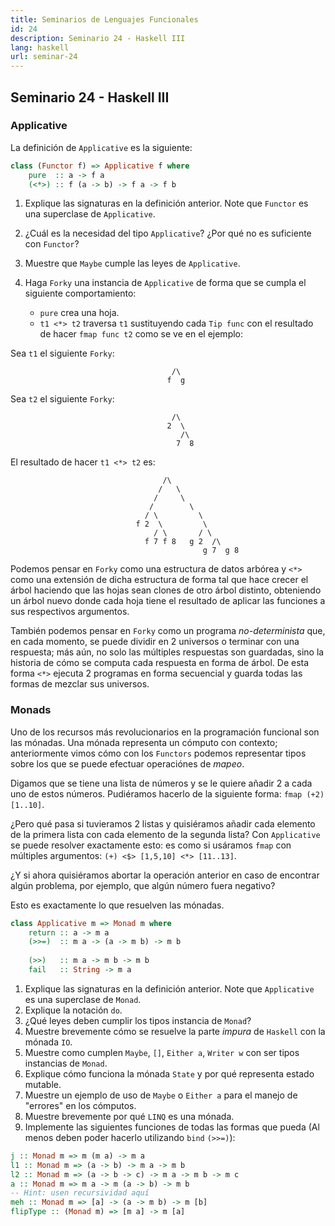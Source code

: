 ```yaml
---
title: Seminarios de Lenguajes Funcionales
id: 24
description: Seminario 24 - Haskell III
lang: haskell
url: seminar-24
---
```


## Seminario 24 - Haskell III

### Applicative

La definición de `Applicative` es la siguiente:

```haskell
class (Functor f) => Applicative f where
    pure  :: a -> f a
    (<*>) :: f (a -> b) -> f a -> f b
```

1. Explique las signaturas en la definición anterior. Note que `Functor` es
una superclase de `Applicative`.
2. ¿Cuál es la necesidad del tipo `Applicative`? ¿Por qué no es suficiente
con `Functor`?
3. Muestre que `Maybe` cumple las leyes de `Applicative`. 
4. Haga `Forky` una instancia de `Applicative` de forma
que se cumpla el siguiente comportamiento:

    * `pure` crea una hoja.
    * `t1 <*> t2` traversa `t1` sustituyendo cada `Tip func` con
    el resultado de hacer `fmap func t2` como se ve en el ejemplo:

Sea `t1` el siguiente `Forky`:
```
                                    /\
                                   f  g
```

Sea `t2` el siguiente `Forky`:
```
                                    /\
                                   2  \
                                      /\
                                     7  8
```

El resultado de hacer `t1 <*> t2` es:
```
                                  /\
                                 /   \
                                /     \
                               /        \
                              / \         \
                            f 2  \         \
                                / \       / \
                              f 7 f 8   g 2  /\
                                           g 7  g 8
```

Podemos pensar en `Forky` como una estructura de datos arbórea
y `<*>` como una extensión de dicha estructura de forma tal
que hace crecer el árbol haciendo que las hojas sean clones
de otro árbol distinto, obteniendo un árbol nuevo donde cada
hoja tiene el resultado de aplicar las funciones a sus respectivos 
argumentos.

También podemos pensar en `Forky` como un programa *no-determinista*
que, en cada momento, se puede dividir en 2 universos o terminar con
una respuesta; más aún, no solo las múltiples respuestas son guardadas,
sino la historia de cómo se computa cada respuesta en forma de árbol.
De esta forma `<*>` ejecuta 2 programas en forma secuencial y
guarda todas las formas de mezclar sus universos.

### Monads

Uno de los recursos más revolucionarios en la programación
funcional son las mónadas.
Una mónada representa un cómputo con contexto; anteriormente
vimos cómo con los `Functors` podemos representar tipos sobre
los que se puede efectuar operaciónes de *mapeo*.

Digamos que se tiene una lista de números y se le quiere
añadir 2 a cada uno de estos números. Pudiéramos hacerlo
de la siguiente forma: `fmap (+2) [1..10]`.

¿Pero qué pasa si tuvieramos 2 listas y quisiéramos añadir
cada elemento de la primera lista con cada elemento de la
segunda lista? Con `Applicative` se puede resolver exactamente esto:
es como si usáramos `fmap` con múltiples argumentos:
`(+) <$> [1,5,10] <*> [11..13]`.

¿Y si ahora quisiéramos abortar la operación anterior en caso de
encontrar algún problema, por ejemplo, que algún número fuera negativo?

Esto es exactamente lo que resuelven las mónadas.

```haskell
class Applicative m => Monad m where
    return :: a -> m a
    (>>=)  :: m a -> (a -> m b) -> m b
    
    (>>)   :: m a -> m b -> m b
    fail   :: String -> m a
```
 
1. Explique las signaturas en la definición anterior. Note que 
`Applicative` es una superclase de `Monad`.
2. Explique la notación `do`.
3. ¿Qué leyes deben cumplir los tipos instancia de `Monad`?
4. Muestre brevemente cómo se resuelve la parte *impura* de `Haskell`
con la mónada `IO`.
5. Muestre como cumplen `Maybe`, `[]`, `Either a`, `Writer w` con 
ser tipos instancias de `Monad`.
6. Explique cómo funciona la mónada `State` y por qué representa
estado mutable. 
7. Muestre un ejemplo de uso de `Maybe` o `Either a` para el manejo
de "errores" en los cómputos.
8. Muestre brevemente por qué `LINQ` es una mónada.
9. Implemente las siguientes funciones de todas las formas que 
pueda (Al menos deben poder hacerlo utilizando `bind` `(>>=)`):

```haskell
j :: Monad m => m (m a) -> m a
l1 :: Monad m => (a -> b) -> m a -> m b
l2 :: Monad m => (a -> b -> c) -> m a -> m b -> m c
a :: Monad m => m a -> m (a -> b) -> m b
-- Hint: usen recursividad aquí
meh :: Monad m => [a] -> (a -> m b) -> m [b]
flipType :: (Monad m) => [m a] -> m [a]
```